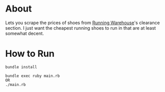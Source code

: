 # About

Lets you scrape the prices of shoes from [Running Warehouse](https://www.runningwarehouse.com)'s clearance section.
I just want the cheapest running shoes to run in that are at least somewhat decent.


# How to Run  

```
bundle install

bundle exec ruby main.rb
OR
./main.rb
```
